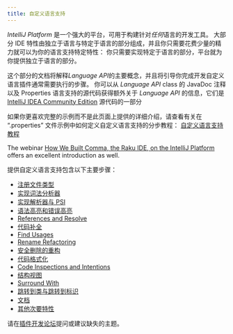 ```yaml
---
title: 自定义语言支持
---
```

<!-- Copyright 2000-2020 JetBrains s.r.o. and other contributors. Use of this source code is governed by the Apache 2.0 license that can be found in the LICENSE file. -->

*IntelliJ Platform* 是一个强大的平台，可用于构建针对*任何*语言的开发工具。
大部分 IDE 特性由独立于语言与特定于语言的部分组成，并且你只需要花费少量的精力就可以为你的语言支持特定特性：
你只需要实现特定于语言的部分，平台就为你提供独立于语言的部分。

这个部分的文档将解释*Language API*的主要概念，并且将引导你完成开发自定义语言插件通常需要执行的步骤。
你可以从 *Language API* class 的 JavaDoc 注释以及 Properties 语言支持的源代码获得额外关于 *Language API* 的信息，它们是
[IntelliJ IDEA Community Edition](https://github.com/JetBrains/intellij-community)
源代码的一部分


如果你更喜欢完整的示例而不是此页面上提供的详细介绍，请查看有关在 “.properties” 文件示例中如何定义自定义语言支持的分步教程：
[自定义语言支持教程](/tutorials/custom_language_support_tutorial.md)

The webinar [How We Built Comma, the Raku IDE, on the IntelliJ Platform](https://blog.jetbrains.com/platform/2020/01/webinar-recording-how-we-built-comma-the-raku-ide-on-the-intellij-platform/) offers an excellent introduction as well.

提供自定义语言支持包含以下主要步骤：

* [注册文件类型](/reference_guide/custom_language_support/registering_file_type.md)
* [实现词法分析器](/reference_guide/custom_language_support/implementing_lexer.md)
* [实现解析器与 PSI](/reference_guide/custom_language_support/implementing_parser_and_psi.md)
* [语法高亮和错误高亮](/reference_guide/custom_language_support/syntax_highlighting_and_error_highlighting.md)
* [References and Resolve](/reference_guide/custom_language_support/references_and_resolve.md)
* [代码补全](/reference_guide/custom_language_support/code_completion.md)
* [Find Usages](/reference_guide/custom_language_support/find_usages.md)
* [Rename Refactoring](/reference_guide/custom_language_support/rename_refactoring.md)
* [安全删除的重构](/reference_guide/custom_language_support/safe_delete_refactoring.md)
* [代码格式化](/reference_guide/custom_language_support/code_formatting.md)
* [Code Inspections and Intentions](/reference_guide/custom_language_support/code_inspections_and_intentions.md)
* [结构视图](/reference_guide/custom_language_support/structure_view.md)
* [Surround With](/reference_guide/custom_language_support/surround_with.md)
* [跳转到类与跳转到标识](/reference_guide/custom_language_support/go_to_class_and_go_to_symbol.md)
* [文档](/reference_guide/custom_language_support/documentation.md)
* [其他次要特性](/reference_guide/custom_language_support/additional_minor_features.md)


请在[插件开发论坛](https://intellij-support.jetbrains.com/hc/en-us/community/topics/200366979-IntelliJ-IDEA-Open-API-and-Plugin-Development)提问或建议缺失的主题。